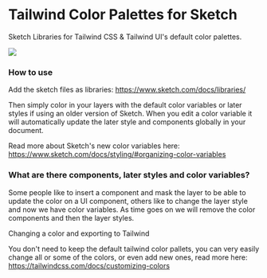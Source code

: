 # Tailwind Color Palettes for Sketch

Sketch Libraries for Tailwind CSS & Tailwind UI's default color palettes.

![](https://user-images.githubusercontent.com/2923782/95322495-7f5e4a80-0894-11eb-88f9-558e4a059aaf.png)

### How to use

Add the sketch files as libraries: https://www.sketch.com/docs/libraries/

Then simply color in your layers with the default color variables or later styles if using an older version of Sketch. When you edit a color variable it will automatically update the later style and components globally in your document.

Read more about Sketch's new color variables here: https://www.sketch.com/docs/styling/#organizing-color-variables

### What are there components, later styles and color variables?

Some people like to insert a component and mask the layer to be able to update the color on a UI component, others like to change the layer style and now we have color variables. As time goes on we will remove the color components and then the layer styles.

Changing a color and exporting to Tailwind

You don't need to keep the default tailwind color pallets, you can very easily change all or some of the colors, or even add new ones, read more here: https://tailwindcss.com/docs/customizing-colors
